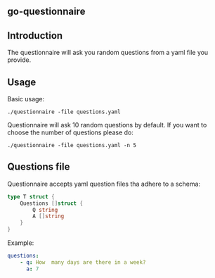 go-questionnaire
-

Introduction
--

The questionnaire will ask you random questions from a yaml file you provide.

Usage
--

Basic usage:

```shell
./questionnaire -file questions.yaml
```

Questionnaire will ask 10 random questions by default. If you want to choose the number of questions please do:

```shell
./questionnaire -file questions.yaml -n 5
```

Questions file
--

Questionnaire accepts yaml question files tha adhere to a schema:

```go
type T struct {
    Questions []struct {
        Q string
        A []string
    }
}
```

Example:

```yaml
questions:
    - q: How  many days are there in a week?
      a: 7
```
